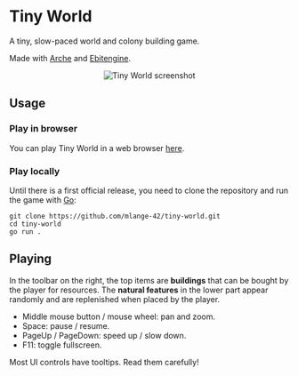 # Tiny World

A tiny, slow-paced world and colony building game.

Made with [Arche](https://github.com/mlange-42/arche) and [Ebitengine](https://github.com/hajimehoshi/ebiten).

<div align="center" width="100%">
<img alt="Tiny World screenshot" src="https://github.com/mlange-42/tiny-world/assets/44003176/fdd95c02-5445-4c56-bc20-a225ae13c2a7"></img>
</div>

## Usage

### Play in browser

You can play Tiny World in a web browser [here](https://mlange-42.github.io/tiny-world/).

### Play locally

Until there is a first official release, you need to clone the repository and run the game with [Go](https://go.dev):

```shell
git clone https://github.com/mlange-42/tiny-world.git
cd tiny-world
go run .
```

## Playing

In the toolbar on the right, the top items are **buildings** that can be bought by the player for resources.
The **natural features** in the lower part appear randomly and are replenished when placed by the player.

* Middle mouse button / mouse wheel: pan and zoom.
* Space: pause / resume.
* PageUp / PageDown: speed up / slow down.
* F11: toggle fullscreen.

Most UI controls have tooltips. Read them carefully!
